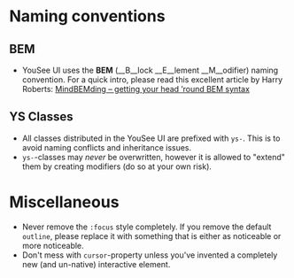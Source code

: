 # Naming conventions
## BEM
- YouSee UI uses the **BEM** (__B__lock __E__lement __M__odifier) naming convention. For a quick intro, please read this excellent article by Harry Roberts: [MindBEMding – getting your head ’round BEM syntax](https://csswizardry.com/2013/01/mindbemding-getting-your-head-round-bem-syntax/)

## YS Classes
- All classes distributed in the YouSee UI are prefixed with `ys-`. This is to avoid naming conflicts and inheritance issues.
- `ys-`-classes may _never_ be overwritten, however it is allowed to "extend" them by creating modifiers (do so at your own risk). 

# Miscellaneous
- Never remove the `:focus` style completely. If you remove the default `outline`, please replace it with something that is either as noticeable or more noticeable.
- Don't mess with `cursor`-property unless you've invented a completely new (and un-native) interactive element.
